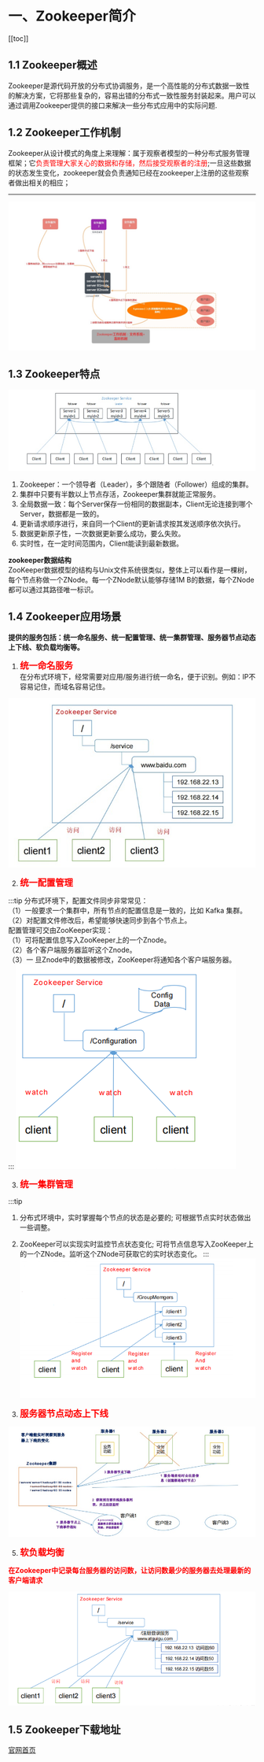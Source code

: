 # 一、Zookeeper简介
[[toc]]
## 1.1 Zookeeper概述
Zookeeper是源代码开放的分布式协调服务，是一个高性能的分布式数据一致性的解决方案，它将那些复杂的，容易出错的分布式一致性服务封装起来。用户可以通过调用Zookeeper提供的接口来解决一些分布式应用中的实际问题.
## 1.2 Zookeeper工作机制
Zookeeper从设计模式的角度上来理解：属于观察者模型的一种分布式服务管理框架；它<font color='red'>负责管理大家关心的数据和存储，然后接受观察者的注册</font>;一旦这些数据的状态发生变化，zookeeper就会负责通知已经在zookeeper上注册的这些观察者做出相关的相应；

--------------

<a data-fancybox title="zookeeperg工作机制" href="../image/zookeeper1.jpg">![zookeeperg工作机制](../image/zookeeper1.jpg)</a>

## 1.3 Zookeeper特点

<a data-fancybox title="Zookeeper特点" href="../image/zookeeper2.jpg">![Zookeeper特点](../image/zookeeper2.jpg)</a>

1. Zookeeper：一个领导者（Leader），多个跟随者（Follower）组成的集群。 
2. 集群中只要有半数以上节点存活，Zookeeper集群就能正常服务。 
3. 全局数据一致：每个Server保存一份相同的数据副本，Client无论连接到哪个Server，数据都是一致的。 
4. 更新请求顺序进行，来自同一个Client的更新请求按其发送顺序依次执行。 
5. 数据更新原子性，一次数据更新要么成功，要么失败。 
6. 实时性，在一定时间范围内，Client能读到最新数据。

**zookeeper数据结构**  
ZooKeeper数据模型的结构与Unix文件系统很类似，整体上可以看作是一棵树，每个节点称做一个ZNode。每一个ZNode默认能够存储1M B的数据，每个ZNode都可以通过其路径唯一标识。

<a data-fancybox title="Zookeeper数据结构" href="../image/zookeeper3.jpg"></a>

## 1.4 Zookeeper应用场景

 **提供的服务包括：统一命名服务、统一配置管理、统一集群管理、服务器节点动态上下线、软负载均衡等。**  
 1. <font color='red' size=4><strong>统一命名服务</strong></font>  
 在分布式环境下，经常需要对应用/服务进行统一命名，便于识别。例如：IP不容易记住，而域名容易记住。  

<a data-fancybox title="Zookeeper统一命名服务" href="../image/zookeeper4.jpg">![Zookeeper统一命名服务](../image/zookeeper4.jpg)</a>

 2. <font color='red' size=4><strong>统一配置管理</strong></font>

 :::tip
 分布式环境下，配置文件同步非常常见：  
  （1）一般要求一个集群中，所有节点的配置信息是一致的，比如 Kafka 集群。  
  （2）对配置文件修改后，希望能够快速同步到各个节点上。  
 配置管理可交由ZooKeeper实现：   
 （1）可将配置信息写入ZooKeeper上的一个Znode。  
 （2）各个客户端服务器监听这个Znode。   
 （3）一 旦Znode中的数据被修改，ZooKeeper将通知各个客户端服务器。  
 :::
<a data-fancybox title="Zookeeper统一配置管理" href="../image/zookeeper5.jpg">![Zookeeper统一配置管理](../image/zookeeper5.jpg)</a>

 3. <font color='red' size=4><strong>统一集群管理</strong></font>

:::tip
 1. 分布式环境中，实时掌握每个节点的状态是必要的; 可根据节点实时状态做出一些调整。  
 2. ZooKeeper可以实现实时监控节点状态变化; 可将节点信息写入ZooKeeper上的一个ZNode。监听这个ZNode可获取它的实时状态变化。
:::
<a data-fancybox title="Zookeeper统一集群管理" href="../image/zookeeper6.jpg">![Zookeeper统一集群管理](../image/zookeeper6.jpg)</a>

 4. <font color='red' size=4><strong>服务器节点动态上下线</strong></font>

<a data-fancybox title="Zookeeper服务器节点动态上下线" href="../image/zookeeper7.jpg">![Zookeeper服务器节点动态上下线](../image/zookeeper7.jpg)</a>

 5. <font color='red' size=4><strong>软负载均衡</strong></font>

<font color='red' ><strong>在Zookeeper中记录每台服务器的访问数，让访问数最少的服务器去处理最新的客户端请求</strong></font>

<a data-fancybox title="Zookeeper软负载均衡" href="../image/zookeeper8.jpg">![Zookeeper软负载均衡](../image/zookeeper8.jpg)</a>

## 1.5 Zookeeper下载地址

[官网首页](https://zookeeper.apache.org/)
